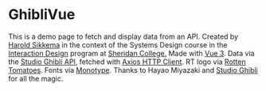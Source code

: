 # GhibliVue
This is a demo page to fetch and display data from an API. Created by [Harold Sikkema](https://nsitu.ca) in the context of the Systems Design course in the [Interaction Design](https://ixd.sheridancollege.ca/program.html) program at [Sheridan College.](https://www.sheridancollege.ca/) Made with [Vue 3](https://v3.vuejs.org/). Data via the [Studio Ghibli API](https://ghibliapi.herokuapp.com/), fetched with [Axios HTTP Client](https://axios-http.com/). RT logo via [Rotten Tomatoes](https://www.rottentomatoes.com/). Fonts via [Monotype](https://enterprise.monotype.com/en/family/exljbris/antona). Thanks to Hayao Miyazaki and [Studio Ghibli](https://www.ghibli.jp/) for all the magic.  
 